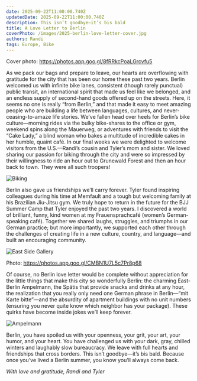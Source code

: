 ```yaml
---
date: 2025-09-22T11:00:00.740Z
updatedDate: 2025-09-22T11:00:00.740Z
description: This isn’t goodbye—it’s bis bald
title: A Love Letter to Berlin
coverPhoto: /images/2025-berlin-love-letter-cover.jpg
authors: Randi
tags: Europe, Bike
---
```



Cover photo: https://photos.app.goo.gl/8fRRkcPoaLGrcvfu5 

As we pack our bags and prepare to leave, our hearts are overflowing with gratitude for the city that has been our home these past two years. Berlin welcomed us with infinite bike lanes, consistent (though rarely punctual) public transit, an international spirit that made us feel like we belonged, and an endless supply of second-hand goods offered up on the streets. Here, it seems no one is really “from Berlin,” and that made it easy to meet amazing people who are building a life between languages, cultures, and never-ceasing-to-amaze life stories.
We’ve fallen head over heels for Berlin’s bike culture—morning rides via the bulky bike-shares to the office or gym, weekend spins along the Mauerweg, or adventures with friends to visit the “Cake Lady,” a blind woman who bakes a multitude of incredible cakes in her humble, quaint café. In our final weeks we were delighted to welcome visitors from the U.S.—Randi’s cousin and Tyler’s mom and sister. We loved sharing our passion for biking through the city and were so impressed by their willingness to ride an hour out to Grunewald Forest and then an hour back to town. They were all such troopers!

![Biking ](/images/2025-berlin-love-letter-1.jpg)


Berlin also gave us friendships we’ll carry forever. Tyler found inspiring colleagues during his time at Memfault and a tough but welcoming family at his Brazilian Jiu-Jitsu gym. We truly hope to return in the future for the BJJ Summer Camp that Tyler enjoyed the past two years. I discovered a world of brilliant, funny, kind women at my Frauensprachcafé (women’s German-speaking café). Together we shared laughs, struggles, and triumphs in our German practice; but more importantly, we supported each other through the challenges of creating life in a new culture, country, and language—and built an encouraging community. 

![East Side Gallery ](/images/2025-berlin-love-letter-2.jpg)

Photo: https://photos.app.goo.gl/CMBN1U7L5c7Pr8p68 

Of course, no Berlin love letter would be complete without appreciation for the little things that make this city so wonderfully Berlin: the charming East-Berlin Ampelmann, the Spätis that provide snacks and drinks at any hour, the realization that you really only need one German phrase in Berlin—“mit Karte bitte”—and the absurdity of apartment buildings with no unit numbers (ensuring you never quite know which neighbor has your package). These quirks have become inside jokes we’ll keep forever.

![Ampelmann](/images/2025-berlin-love-letter-3.jpg)


Berlin, you have spoiled us with your openness, your grit, your art, your humor, and your heart. You have challenged us with your dark, gray, chilled winters and laughably slow bureaucracy. We leave with full hearts and friendships that cross borders. This isn’t goodbye—it’s bis bald. Because once you’ve lived a Berlin summer, you know you’ll always come back.

_With love and gratitude,_
_Randi and Tyler_

